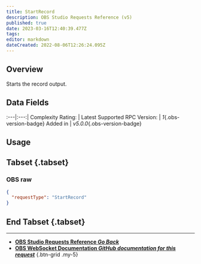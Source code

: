 ```yaml
---
title: StartRecord
description: OBS Studio Requests Reference (v5)
published: true
date: 2023-03-16T12:40:39.477Z
tags: 
editor: markdown
dateCreated: 2022-08-06T12:26:24.095Z
---
```


## Overview
Starts the record output.

## Data Fields
:---|:---:|
Complexity Rating: | <span class="stars stars--1"></span>
Latest Supported RPC Version: | *1*{.obs-version-badge}
Added in | *v5.0.0*{.obs-version-badge}

## Usage
## Tabset {.tabset}
### OBS raw
```json
{
  "requestType": "StartRecord"
}
```
## End Tabset {.tabset}

---

- [<i class="mdi mdi-chevron-left"></i>**OBS Studio Requests Reference *Go Back***](/Broadcasters/OBS/Requests)
- [<i class="mdi mdi-github"></i> **OBS WebSocket Documentation *GitHub documentation for this request***](https://github.com/obsproject/obs-websocket/blob/master/docs/generated/protocol.md#startrecord)
{.btn-grid .my-5}